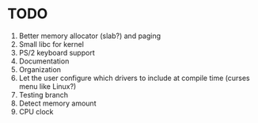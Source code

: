 # TODO

1. Better memory allocator (slab?) and paging
2. Small libc for kernel
3. PS/2 keyboard support
4. Documentation
5. Organization
6. Let the user configure which drivers to include at compile time (curses menu
   like Linux?)
7. Testing branch
8. Detect memory amount
9. CPU clock
